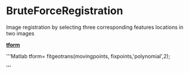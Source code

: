 # BruteForceRegistration
Image registration by selecting three corresponding features locations in two images

[**tform**](https://www.mathworks.com/help/images/ref/fitgeotrans.html)

'''Matlab
tform= fitgeotrans(movingpoints, fixpoints,'polynomial',2);

'''